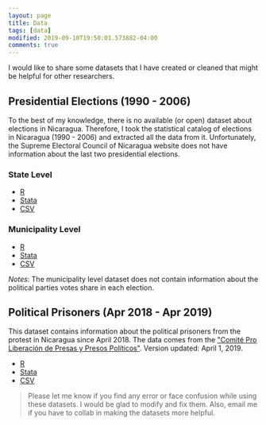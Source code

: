 ```yaml
---
layout: page
title: Data
tags: [data]
modified: 2019-09-10T19:50:01.573882-04:00
comments: true
---
```


I would like to share some datasets that I have created or cleaned that might be helpful for other researchers.

## Presidential Elections (1990 - 2006)
To the best of my knowledge, there is no available (or open) dataset about elections in Nicaragua. Therefore, I took the statistical catalog of elections in Nicaragua (1990 - 2006) and extracted all the data from it. Unfortunately, the Supreme Electoral Council of Nicaragua website does not have information about the last two presidential elections.

### State Level
* [R](/static/data/elecciones_presidenciales_1990_2006.rds)
* [Stata](/static/data/elecciones_presidenciales_1990_2006.dta)
* [CSV](/static/data/elecciones_presidenciales_1990_2006.csv)

### Municipality Level
* [R](/static/data/elecciones_presidenciales_municipio_1990_2006.rds)
* [Stata](/static/data/elecciones_presidenciales_municipio_1990_2006.dta)
* [CSV](/static/data/elecciones_presidenciales_municipio_1990_2006.csv)

_Notes_: The municipality level dataset does not contain information about the political parties votes share in each election.

## Political Prisoners (Apr 2018 - Apr 2019)
This dataset contains information about the political prisoners from the protest in Nicaragua since April 2018. The data comes from the ["Comité Pro Liberación de Presas y Presos Políticos"](http://presospoliticosnicaragua.com/). Version updated: April 1, 2019.

* [R](/static/data/presos_politicos_1_abr_2019.rds)
* [Stata](/static/data/presos_politicos_1_abr_2019.dta)
* [CSV](/static/data/presos_politicos_1_abr_2019.csv)

> Please let me know if you find any error or face confusion while using these datasets. I would be glad to modify and fix them. Also, email me if you have to collab in making the datasets more helpful.
